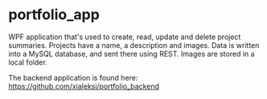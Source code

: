 # portfolio_app

WPF application that's used to create, read, update and delete project summaries. Projects have a name, a description and images. Data is written into a MySQL database, and sent there using REST. Images are stored in a local folder.

The backend application is found here: https://github.com/xialeksi/portfolio_backend

<!--a href="https://docs.github.com/en/get-started/writing-on-github/getting-started-with-writing-and-formatting-on-github/basic-writing-and-formatting-syntax">instructions for writing README file</a-->
